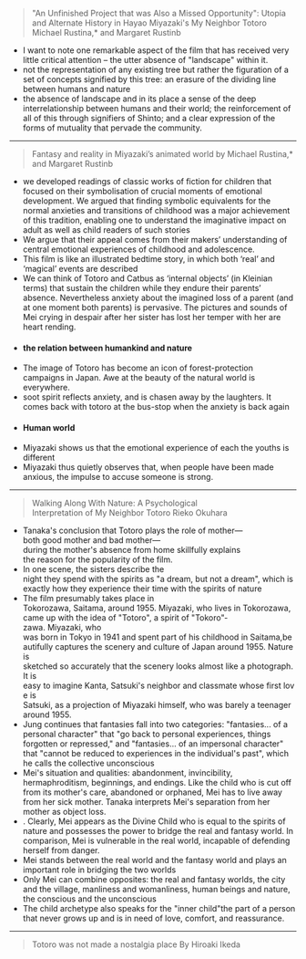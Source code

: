 >"An Unfinished Project that was Also a Missed Opportunity": Utopia and Alternate History in Hayao Miyazaki's My Neighbor Totoro
>Michael Rustina,* and Margaret Rustinb

- I want to note one remarkable aspect of the film that has received very little critical attention – the utter absence of "landscape" within it.
- not the representation of any existing tree but rather the figuration of a set of concepts signified by this tree: an erasure of the dividing line between humans and nature
- the absence of landscape and in its place a sense of the deep interrelationship between humans and their world; the reinforcement of all of this through signifiers of Shinto; and a clear expression of the forms of mutuality that pervade the community.

***

>Fantasy and reality in Miyazaki’s animated world
>by Michael Rustina,* and Margaret Rustinb

- we developed readings of classic works of fiction for children that focused on their symbolisation of crucial moments of emotional development. We argued that finding symbolic equivalents for the normal anxieties and transitions of childhood was a major achievement of this tradition, enabling one to understand the imaginative impact on adult as well as child readers of such stories
- We argue that their appeal comes from their makers’ understanding of central emotional experiences of childhood and adolescence.
- This film is like an illustrated bedtime story, in which both ‘real’ and ‘magical’ events are described
- We can think of Totoro and Catbus as ‘internal objects’ (in Kleinian terms) that sustain the children while they endure their parents’ absence. Nevertheless anxiety about the imagined loss of a parent (and at one moment both parents) is pervasive. The pictures and sounds of Mei crying in despair after her sister has lost her temper with her are heart rending.
- #### the relation between humankind and nature
- The image of Totoro has become an icon of forest-protection campaigns in Japan. Awe at the beauty of the natural world is everywhere.
- soot spirit reflects anxiety, and is chasen away by the laughters. It comes back with totoro at the bus-stop when the anxiety is back again
- #### Human world
- Miyazaki shows us that the emotional experience of each the youths is different
- Miyazaki thus quietly observes that, when people have been made anxious, the impulse to accuse someone is strong.

***

>Walking Along With Nature: A Psychological Interpretation of My Neighbor Totoro
>Rieko Okuhara

- Tanaka's conclusion that Totoro plays the role of mother—both good mother and bad mother—during the mother's absence from home skillfully explains the reason for the popularity of the film.
- In one scene, the sisters describe the night they spend with the spirits as "a dream, but not a dream", which is exactly how they experience their time with the spirits of nature
- The film presumably takes place in Tokorozawa, Saitama, around 1955. Miyazaki, who lives in Tokorozawa, came up with the idea of "Totoro", a spirit of "Tokoro"­zawa. Miyazaki, who was born in Tokyo in 1941 and spent part of his childhood in Saitama,beautifully captures the scenery and culture of Japan around 1955. Nature is sketched so accurately that the scenery looks almost like a photograph. It is easy to imagine Kanta, Satsuki's neighbor and classmate whose first love is Satsuki, as a projection of Miyazaki himself, who was barely a teenager around 1955.
- Jung continues that fantasies fall into two categories: "fantasies... of a personal character" that "go back to personal experiences, things forgotten or repressed," and "fantasies... of an impersonal character" that "cannot be reduced to experiences in the individual's past", which he calls the collective unconscious
- Mei's situation and qualities: abandonment, invincibility, hermaphroditism, beginnings, and endings. Like the child who is cut off from its mother's care, abandoned or orphaned, Mei has to live away from her sick mother. Tanaka interprets Mei's separation from her mother as object loss. 
- . Clearly, Mei appears as the Divine Child who is equal to the spirits of nature and possesses the power to bridge the real and fantasy world. In comparison, Mei is vulnerable in the real world, incapable of defending herself from danger.
- Mei stands between the real world and the fantasy world and plays an important role in bridging the two worlds
- Only Mei can combine opposites: the real and fantasy worlds, the city and the village, manliness and womanliness, human beings and nature, the conscious and the unconscious
- The child archetype also speaks for the "inner child"­­the part of a person that never grows up and is in need of love, comfort, and reassurance.

***

>Totoro was not made a nostalgia place
>By Hiroaki Ikeda

